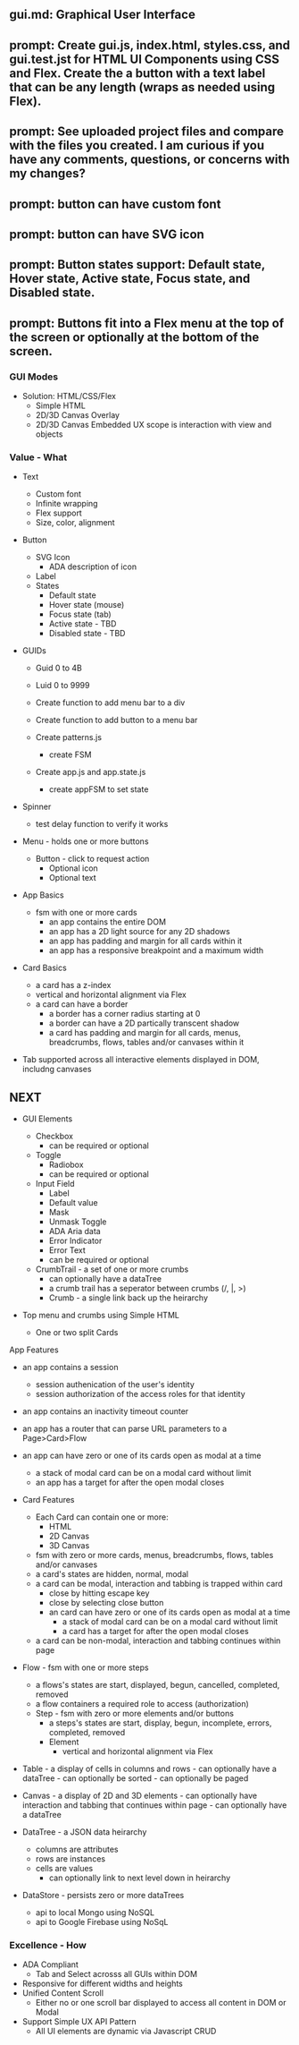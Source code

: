 ## gui.md: Graphical User Interface

## prompt: Create gui.js, index.html, styles.css, and gui.test.jst for HTML UI Components using CSS and Flex. Create the a button with a text label that can be any length (wraps as needed using Flex).

## prompt: See uploaded project files and compare with the files you created. I am curious if you have any comments, questions, or concerns with my changes?

## prompt: button can have custom font
## prompt: button can have SVG icon
## prompt: Button states support: Default state, Hover state, Active state, Focus state, and Disabled state.
## prompt: Buttons fit into a Flex menu at the top of the screen or optionally at the bottom of the screen.

### GUI Modes
- Solution: HTML/CSS/Flex
  - Simple HTML
  - 2D/3D Canvas Overlay
  - 2D/3D Canvas Embedded UX scope is interaction with view and objects

### Value - What
- Text
  - Custom font
  - Infinite wrapping
  - Flex support
  - Size, color, alignment
- Button
  - SVG Icon
    - ADA description of icon
  - Label
  - States
    - Default state
    - Hover state (mouse)
    - Focus state (tab)
    - Active state - TBD
    - Disabled state - TBD
- GUIDs
  - Guid 0 to 4B
  - Luid 0 to 9999

  - Create function to add menu bar to a div
  - Create function to add button to a menu bar
  - Create patterns.js
    - create FSM
  - Create app.js and app.state.js
    - create appFSM to set state
- Spinner
  - test delay function to verify it works
- Menu - holds one or more buttons
  - Button - click to request action
    - Optional icon
    - Optional text

- App Basics
  - fsm with one or more cards
    - an app contains the entire DOM
    - an app has a 2D light source for any 2D shadows
    - an app has padding and margin for all cards within it
    - an app has a responsive breakpoint and a maximum width

- Card Basics
  - a card has a z-index
  - vertical and horizontal alignment via Flex
  - a card can have a border
    - a border has a corner radius starting at 0
    - a border can have a 2D partically transcent shadow
    - a card has padding and margin for all cards, menus, breadcrumbs, flows, tables and/or canvases within it

- Tab supported across all interactive elements displayed in DOM, includng canvases

## NEXT
- GUI Elements
  - Checkbox
    - can be required or optional
  - Toggle
    - Radiobox
    - can be required or optional
  - Input Field
    - Label
    - Default value
    - Mask
    - Unmask Toggle
    - ADA Aria data
    - Error Indicator
    - Error Text
    - can be required or optional
  - CrumbTrail - a set of one or more crumbs
    - can optionally have a dataTree
    - a crumb trail has a seperator between crumbs (/, |, >)
    - Crumb - a single link back up the heirarchy

- Top menu and crumbs using Simple HTML
  - One or two split Cards

App Features
  - an app contains a session
    - session authenication of the user's identity
    - session authorization of the access roles for that identity
  - an app contains an inactivity timeout counter
  - an app has a router that can parse URL parameters to a Page>Card>Flow
  - an app can have zero or one of its cards open as modal at a time
    - a stack of modal card can be on a modal card without limit
    - an app has a target for after the open modal closes

- Card Features
  - Each Card can contain one or more:
    - HTML
    - 2D Canvas
    - 3D Canvas
  - fsm with zero or more cards, menus, breadcrumbs, flows, tables and/or canvases
  - a card's states are hidden, normal, modal
  - a card can be modal, interaction and tabbing is trapped within card
    - close by hitting escape key
    - close by selecting close button
    - an card can have zero or one of its cards open as modal at a time
      - a stack of modal card can be on a modal card without limit
      - a card has a target for after the open modal closes
   - a card can be non-modal, interaction and tabbing continues within page

- Flow - fsm with one or more steps
  - a flows's states are start, displayed, begun, cancelled, completed, removed
  - a flow containers a required role to access (authorization)
  - Step - fsm with zero or more elements and/or buttons
    - a steps's states are start, display, begun, incomplete, errors, completed, removed
    - Element
      - vertical and horizontal alignment via Flex

- Table - a display of cells in columns and rows
      - can optionally have a dataTree
      - can optionally be sorted
      - can optionally be paged

- Canvas - a display of 2D and 3D elements
         - can optionally have interaction and tabbing that continues within page
         - can optionally have a dataTree

- DataTree - a JSON data heirarchy
  - columns are attributes
  - rows are instances
  - cells are values
    - can optionally link to next level down in heirarchy

- DataStore - persists zero or more dataTrees
  - api to local Mongo using NoSQL
  - api to Google Firebase using NoSqL

### Excellence - How
- ADA Compliant
  - Tab and Select acrosss all GUIs within DOM
- Responsive for different widths and heights
- Unified Content Scroll
  - Either no or one scroll bar displayed to access all content in DOM or Modal
- Support Simple UX API Pattern
  - All UI elements are dynamic via Javascript CRUD

